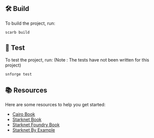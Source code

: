 
## 🛠️ Build

To build the project, run:

```bash
scarb build
```

## 🧪 Test

To test the project, run: (Note : The tests have not been written for this project)

```bash
snforge test
```

## 📚 Resources

Here are some resources to help you get started:

- [Cairo Book](https://book.cairo-lang.org/)
- [Starknet Book](https://book.starknet.io/)
- [Starknet Foundry Book](https://foundry-rs.github.io/starknet-foundry/)
- [Starknet By Example](https://starknet-by-example.voyager.online/)
